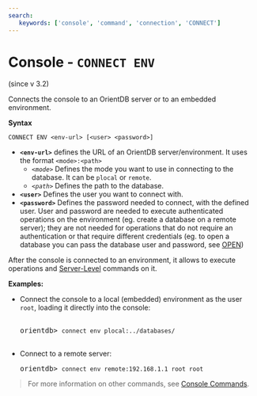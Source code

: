 ```yaml
---
search:
   keywords: ['console', 'command', 'connection', 'CONNECT']
---
```



# Console - `CONNECT ENV`

(since v 3.2)

Connects the console to an OrientDB server or to an embedded environment.


**Syntax**

```
CONNECT ENV <env-url> [<user> <password>]
```

- **`<env-url>`** defines the URL of an OrientDB server/environment. It uses the format `<mode>:<path>`
  - *`<mode>`* Defines the mode you want to use in connecting to the database.  It can be `plocal` or `remote`.
  - *`<path>`* Defines the path to the database.  
- **`<user>`** Defines the user you want to connect with.
- **`<password>`** Defines the password needed to connect, with the defined user. User and password are needed to execute authenticated operations on the environment (eg. create a database on a remote server); they are not needed for operations that do not require an authentication or that require different credentials (eg. to open a database you can pass the database user and password, see [OPEN](Console-Command-Open.md))

After the console is connected to an environment, it allows to execute operations and [Server-Level](../serverlevel/README.md) commands on it.

**Examples:**

- Connect the console to a local (embedded) environment as the user `root`, loading it directly into the console:

  <pre>
  
  orientdb> <code class="userinput lang-sql">connect env plocal:../databases/</code>
    
  </pre>

- Connect to a remote server:

  <pre>
  orientdb> <code class="lang-sql userinput">connect env remote:192.168.1.1 root root</code>
  </pre>

>For more information on other commands, see [Console Commands](Console-Commands.md).
